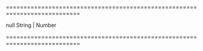 ===========================================================================
<!--hidden--><!--/hidden-->
<!--default-->null<!--/default-->
<!--type-->String | Number<!--/type-->
===========================================================================

<!--shortDescription-->

<!--/shortDescription-->

<!--fullDescription-->

<!--/fullDescription-->